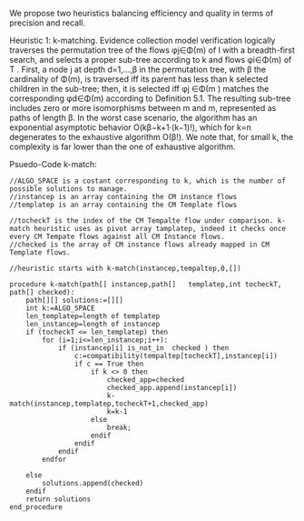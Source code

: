 We propose two heuristics balancing efficiency and quality in terms of precision and recall.

Heuristic 1: k-matching. Evidence collection model verification logically traverses the permutation tree of the flows φj∈Φ(m) of I with a breadth-first search, and selects a proper sub-tree according to k and flows φi∈Φ(m) of T . First, a node j at depth d=1,...,β in the permutation tree, with β the cardinality of Φ(m), is traversed iff its parent has less than k selected children in the sub-tree; then, it is selected iff φj ∈Φ(m ) matches the corresponding φd∈Φ(m) according to Definition 5.1. The resulting sub-tree includes zero or more isomorphisms between m and m, represented as paths of length β. In the worst case scenario, the algorithm has an exponential asymptotic behavior O(kβ−k+1·(k−1)!), which for k=n degenerates to the exhaustive algorithm O(β!). We note that, for small k, the complexity is far lower than the one of exhaustive algorithm.


Psuedo-Code k-match:	
```
//ALGO_SPACE is a costant corresponding to k, which is the number of possible solutions to manage.
//instancep is an array containing the CM instance flows 
//templatep is an array containing the CM Template flows 

//tocheckT is the index of the CM Tempalte flow under comparison. k-match heuristic uses as pivot array tamplatep, indeed it checks once every CM Tempate flows against all CM Instance flows.
//checked is the array of CM instance flows already mapped in CM Template flows.

//heuristic starts with k-match(instancep,tempaltep,0,[])

procedure k-match(path[] instancep,path[] 	templatep,int tocheckT, path[] checked):
	path[][] solutions:=[][]
	int k:=ALGO_SPACE
	len_templatep=length of templatep
	len_instancep=length of instancep
	if (tocheckT <= len_templatep) then
		for (i=1;i<=len_instancep;i++):
			if (instancep[i] is_not_in 	checked ) then
				c:=compatibility(tempaltep[tocheckT],instancep[i])
				if c == True then		
					if k <> 0 then
						checked_app=checked
						checked_app.append(instancep[i])
						k-match(instancep,templatep,tocheckT+1,checked_app)
						k=k-1
					else
						break;
					endif
				endif
			endif
		endfor

    else
    	solutions.append(checked)
    endif
    return solutions
end_procedure

```